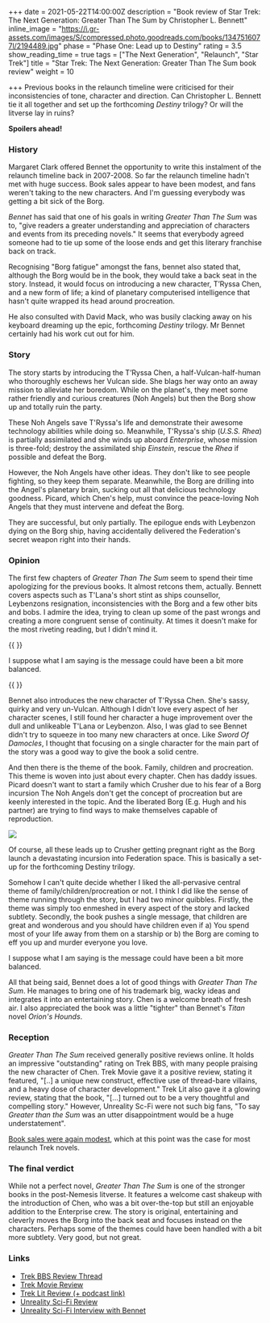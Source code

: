 +++
date = 2021-05-22T14:00:00Z
description = "Book review of Star Trek: The Next Generation: Greater Than The Sum by Christopher L. Bennett"
inline_image = "https://i.gr-assets.com/images/S/compressed.photo.goodreads.com/books/1347516077l/2194489.jpg"
phase = "Phase One: Lead up to Destiny"
rating = 3.5
show_reading_time = true
tags = ["The Next Generation", "Relaunch", "Star Trek"]
title = "Star Trek: The Next Generation: Greater Than The Sum book review"
weight = 10

+++
Previous books in the relaunch timeline were criticised for their inconsistencies of tone, character and direction. Can Christopher L. Bennett tie it all together and set up the forthcoming _Destiny_ trilogy? Or will the litverse lay in ruins?

**Spoilers ahead!**

<!--more-->

### History

Margaret Clark offered Bennet the opportunity to write this instalment of the relaunch timeline back in 2007-2008. So far the relaunch timeline hadn't met with huge success. Book sales appear to have been modest, and fans weren't taking to the new characters. And I'm guessing everybody was getting a bit sick of the Borg. 

_Bennet_ has said that one of his goals in writing _Greater Than The Sum_ was to, "give readers a greater understanding and appreciation of characters and events from its preceding novels." It seems that everybody agreed someone had to tie up some of the loose ends and get this literary franchise back on track.

Recognising "Borg fatigue" amongst the fans, bennet also stated that, although the Borg would be in the book, they would take a back seat in the story. Instead, it would focus on introducing a new character, T’Ryssa Chen, and a new form of life; a kind of planetary computerised intelligence that hasn't quite wrapped its head around procreation.  

He also consulted with David Mack, who was busily clacking away on his keyboard dreaming up the epic, forthcoming _Destiny_ trilogy. Mr Bennet certainly had his work cut out for him.

### Story

The story starts by introducing the T’Ryssa Chen, a half-Vulcan-half-human who thoroughly eschews her Vulcan side. She blags her way onto an away mission to alleviate her boredom. While on the planet's, they meet some rather friendly and curious creatures (Noh Angels) but then the Borg show up and totally ruin the party.

These Noh Angels save T'Ryssa's life and demonstrate their awesome technology abilities while doing so. Meanwhile, T'Ryssa's ship (_U.S.S. Rhea_) is partially assimilated and she winds up aboard _Enterprise_, whose mission is three-fold; destroy the assimilated ship _Einstein_, rescue the _Rhea_ if possible and defeat the Borg.  

However, the Noh Angels have other ideas. They don't like to see people fighting, so they keep them separate. Meanwhile, the Borg are drilling into the Angel's planetary brain, sucking out all that delicious technology goodness. Picard, which Chen's help, must convince the peace-loving Noh Angels that they must intervene and defeat the Borg.

They are successful, but only partially. The epilogue ends with Leybenzon dying on the Borg ship, having accidentally delivered the Federation's secret weapon right into their hands.

### Opinion

The first few chapters of _Greater Than The Sum_ seem to spend their time apologizing for the previous books. It almost retcons them, actually. Bennett covers aspects such as T'Lana's short stint as ships counsellor, Leybenzons resignation, inconsistencies with the Borg and a few other bits and bobs. I admire the idea, trying to clean up some of the past wrongs and creating a more congruent sense of continuity. At times it doesn't make for the most riveting reading, but I didn't mind it.

{{ <pullout> }}

I suppose what I am saying is the message could have been a bit more balanced.

{{ </pullout> }}

Bennet also introduces the new character of T'Ryssa Chen. She's sassy, quirky and very un-Vulcan. Although I didn't love every aspect of her character scenes, I still found her character a huge improvement over the dull and unlikeable T'Lana or Leybenzon. Also, I was glad to see Bennet didn't try to squeeze in too many new characters at once. Like _Sword Of Damocles_, I thought that focusing on a single character for the main part of the story was a good way to give the book a solid centre.

And then there is the theme of the book. Family, children and procreation. This theme is woven into just about every chapter. Chen has daddy issues. Picard doesn't want to start a family which Crusher due to his fear of a Borg incursion The Noh Angels don't get the concept of procreation but are keenly interested in the topic. And the liberated Borg (E.g. Hugh and his partner) are trying to find ways to make themselves capable of reproduction. 

![](https://i.redd.it/15qj9532npm61.gif)

Of course, all these leads up to Crusher getting pregnant right as the Borg launch a devastating incursion into Federation space. This is basically a set-up for the forthcoming Destiny trilogy.  

Somehow I can't quite decide whether I liked the all-pervasive central theme of family/children/procreation or not. I think I did like the sense of theme running through the story, but I had two minor quibbles. Firstly, the theme was simply too enmeshed in every aspect of the story and lacked subtlety. Secondly, the book pushes a single message, that children are great and wonderous and you should have children even if a) You spend most of your life away from them on a starship or b) the Borg are coming to eff you up and murder everyone you love.

I suppose what I am saying is the message could have been a bit more balanced.

All that being said, Bennet does a lot of good things with _Greater Than The Sum_. He manages to bring one of his trademark big, wacky ideas and integrates it into an entertaining story. Chen is a welcome breath of fresh air. I also appreciated the book was a little "tighter" than Bennet's _Titan_ novel _Orion's Hounds_. 

### Reception

_Greater Than The Sum_ received generally positive reviews online. It holds an impressive "outstanding" rating on Trek BBS, with many people praising the new character of Chen. Trek Movie gave it a positive review, stating it featured, "\[..\] a unique new construct, effective use of thread-bare villains, and a heavy dose of character development." Trek Lit also gave it a glowing review, stating that the book, "\[...\] turned out to be a very thoughtful and compelling story." However, Unreality Sc-Fi were not such big fans, "To say _Greater than the Sum_ was an utter disappointment would be a huge understatement".

[Book sales were again modest](https://startrekbook.club/about/sales-data/), which at this point was the case for most relaunch Trek novels.

### The final verdict

While not a perfect novel, _Greater Than The Sum_ is one of the stronger books in the post-Nemesis litverse. It features a welcome cast shakeup with the introduction of Chen, who was a bit over-the-top but still an enjoyable addition to the Enterprise crew. The story is original, entertaining and cleverly moves the Borg into the back seat and focuses instead on the characters. Perhaps some of the themes could have been handled with a bit more subtlety. Very good, but not great.

### Links

* [Trek BBS Review Thread](https://www.trekbbs.com/threads/tng-greater-than-the-sum-review-thread.60637/)
* [Trek Movie Review](https://trekmovie.com/)
* [Trek Lit Review (+ podcast link)](http://www.treklit.com/2019/10/greater-than-sum.html)
* [Unreality Sci-Fi Review](http://unreality-sf.net/2008/08/08/star-trek-greater-than-the-sum-review/)
* [Unreality Sci-Fi Interview with Bennet](http://unreality-sf.net/2008/03/09/christopher-l-bennett-interview/)